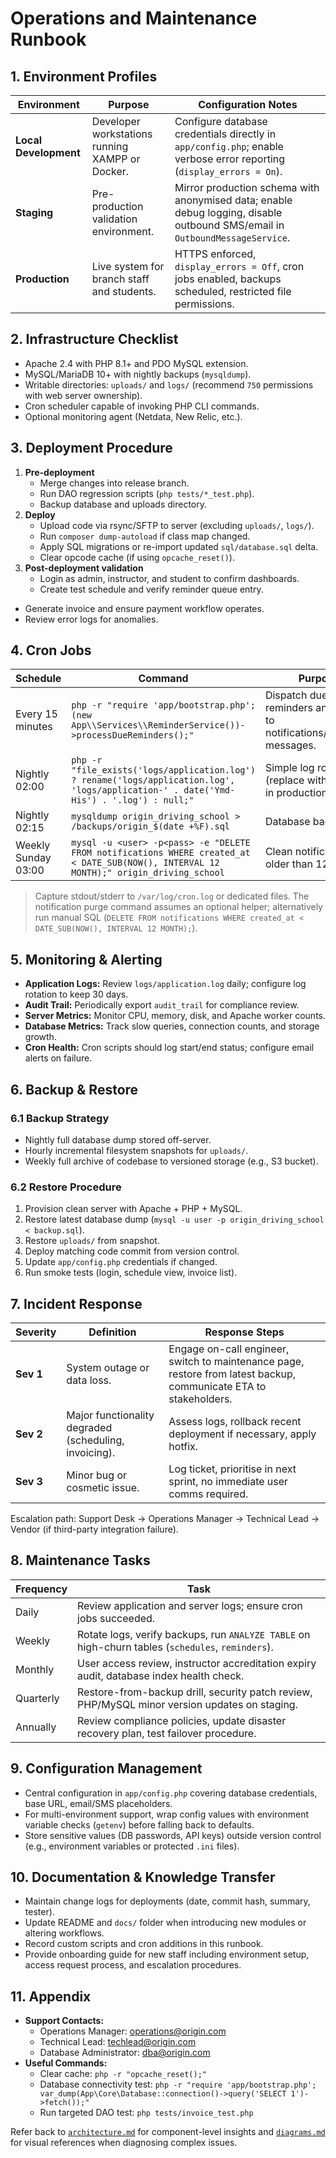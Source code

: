 # Operations and Maintenance Runbook

## 1. Environment Profiles
| Environment | Purpose | Configuration Notes |
| --- | --- | --- |
| **Local Development** | Developer workstations running XAMPP or Docker. | Configure database credentials directly in `app/config.php`; enable verbose error reporting (`display_errors = On`). |
| **Staging** | Pre-production validation environment. | Mirror production schema with anonymised data; enable debug logging, disable outbound SMS/email in `OutboundMessageService`. |
| **Production** | Live system for branch staff and students. | HTTPS enforced, `display_errors = Off`, cron jobs enabled, backups scheduled, restricted file permissions. |

## 2. Infrastructure Checklist
- Apache 2.4 with PHP 8.1+ and PDO MySQL extension.
- MySQL/MariaDB 10+ with nightly backups (`mysqldump`).
- Writable directories: `uploads/` and `logs/` (recommend `750` permissions with web server ownership).
- Cron scheduler capable of invoking PHP CLI commands.
- Optional monitoring agent (Netdata, New Relic, etc.).

## 3. Deployment Procedure
1. **Pre-deployment**
   - Merge changes into release branch.
   - Run DAO regression scripts (`php tests/*_test.php`).
   - Backup database and uploads directory.
2. **Deploy**
   - Upload code via rsync/SFTP to server (excluding `uploads/`, `logs/`).
   - Run `composer dump-autoload` if class map changed.
   - Apply SQL migrations or re-import updated `sql/database.sql` delta.
   - Clear opcode cache (if using `opcache_reset()`).
3. **Post-deployment validation**
   - Login as admin, instructor, and student to confirm dashboards.
   - Create test schedule and verify reminder queue entry.
  - Generate invoice and ensure payment workflow operates.
   - Review error logs for anomalies.

## 4. Cron Jobs
| Schedule | Command | Purpose |
| --- | --- | --- |
| Every 15 minutes | `php -r "require 'app/bootstrap.php'; (new App\\Services\\ReminderService())->processDueReminders();"` | Dispatch due reminders and convert to notifications/outbound messages. |
| Nightly 02:00 | `php -r "file_exists('logs/application.log') ? rename('logs/application.log', 'logs/application-' . date('Ymd-His') . '.log') : null;"` | Simple log rotation (replace with logrotate in production). |
| Nightly 02:15 | `mysqldump origin_driving_school > /backups/origin_$(date +%F).sql` | Database backup. |
| Weekly Sunday 03:00 | `mysql -u <user> -p<pass> -e "DELETE FROM notifications WHERE created_at < DATE_SUB(NOW(), INTERVAL 12 MONTH);" origin_driving_school` | Clean notifications older than 12 months. |

> Capture stdout/stderr to `/var/log/cron.log` or dedicated files. The notification purge command assumes an optional helper; alternatively run manual SQL (`DELETE FROM notifications WHERE created_at < DATE_SUB(NOW(), INTERVAL 12 MONTH);`).

## 5. Monitoring & Alerting
- **Application Logs:** Review `logs/application.log` daily; configure log rotation to keep 30 days.
- **Audit Trail:** Periodically export `audit_trail` for compliance review.
- **Server Metrics:** Monitor CPU, memory, disk, and Apache worker counts.
- **Database Metrics:** Track slow queries, connection counts, and storage growth.
- **Cron Health:** Cron scripts should log start/end status; configure email alerts on failure.

## 6. Backup & Restore
### 6.1 Backup Strategy
- Nightly full database dump stored off-server.
- Hourly incremental filesystem snapshots for `uploads/`.
- Weekly full archive of codebase to versioned storage (e.g., S3 bucket).

### 6.2 Restore Procedure
1. Provision clean server with Apache + PHP + MySQL.
2. Restore latest database dump (`mysql -u user -p origin_driving_school < backup.sql`).
3. Restore `uploads/` from snapshot.
4. Deploy matching code commit from version control.
5. Update `app/config.php` credentials if changed.
6. Run smoke tests (login, schedule view, invoice list).

## 7. Incident Response
| Severity | Definition | Response Steps |
| --- | --- | --- |
| **Sev 1** | System outage or data loss. | Engage on-call engineer, switch to maintenance page, restore from latest backup, communicate ETA to stakeholders. |
| **Sev 2** | Major functionality degraded (scheduling, invoicing). | Assess logs, rollback recent deployment if necessary, apply hotfix. |
| **Sev 3** | Minor bug or cosmetic issue. | Log ticket, prioritise in next sprint, no immediate user comms required. |

Escalation path: Support Desk → Operations Manager → Technical Lead → Vendor (if third-party integration failure).

## 8. Maintenance Tasks
| Frequency | Task |
| --- | --- |
| Daily | Review application and server logs; ensure cron jobs succeeded. |
| Weekly | Rotate logs, verify backups, run `ANALYZE TABLE` on high-churn tables (`schedules`, `reminders`). |
| Monthly | User access review, instructor accreditation expiry audit, database index health check. |
| Quarterly | Restore-from-backup drill, security patch review, PHP/MySQL minor version updates on staging. |
| Annually | Review compliance policies, update disaster recovery plan, test failover procedure. |

## 9. Configuration Management
- Central configuration in `app/config.php` covering database credentials, base URL, email/SMS placeholders.
- For multi-environment support, wrap config values with environment variable checks (`getenv`) before falling back to defaults.
- Store sensitive values (DB passwords, API keys) outside version control (e.g., environment variables or protected `.ini` files).

## 10. Documentation & Knowledge Transfer
- Maintain change logs for deployments (date, commit hash, summary, tester).
- Update README and `docs/` folder when introducing new modules or altering workflows.
- Record custom scripts and cron additions in this runbook.
- Provide onboarding guide for new staff including environment setup, access request process, and escalation procedures.

## 11. Appendix
- **Support Contacts:**
  - Operations Manager: operations@origin.com
  - Technical Lead: techlead@origin.com
  - Database Administrator: dba@origin.com
- **Useful Commands:**
  - Clear cache: `php -r "opcache_reset();"`
  - Database connectivity test: `php -r "require 'app/bootstrap.php'; var_dump(App\Core\Database::connection()->query('SELECT 1')->fetch());"`
  - Run targeted DAO test: `php tests/invoice_test.php`

Refer back to [`architecture.md`](architecture.md) for component-level insights and [`diagrams.md`](diagrams.md) for visual references when diagnosing complex issues.
